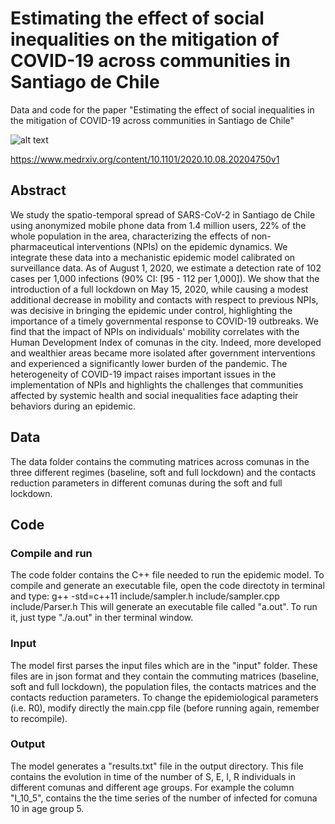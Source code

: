# Estimating the effect of social inequalities on the mitigation of COVID-19 across communities in Santiago de Chile
Data and code for the paper "Estimating the effect of social inequalities in the mitigation of COVID-19 across communities in Santiago de Chile"

![alt text](https://github.com/ngozzi/covid19-santiago/blob/master/santiago.png)

https://www.medrxiv.org/content/10.1101/2020.10.08.20204750v1

## Abstract
We study the spatio-temporal spread of SARS-CoV-2 in Santiago de Chile using anonymized mobile phone data from 1.4 million users, 22% of the whole population in the area, characterizing the effects of non-pharmaceutical interventions (NPIs) on the epidemic dynamics. We integrate these data into a mechanistic epidemic model calibrated on surveillance data. As of August 1, 2020, we estimate a detection rate of 102 cases per 1,000 infections (90% CI: [95 - 112 per 1,000]). We show that the introduction of a full lockdown on May 15, 2020, while causing a modest additional decrease in mobility and contacts with respect to previous NPIs, was decisive in bringing the epidemic under control, highlighting the importance of a timely governmental response to COVID-19 outbreaks. We find that the impact of NPIs on individuals' mobility correlates with the Human Development Index of comunas in the city. Indeed, more developed and wealthier areas became more isolated after government interventions and experienced a significantly lower burden of the pandemic. The heterogeneity of COVID-19 impact raises important issues in the implementation of NPIs and highlights the challenges that communities affected by systemic health and social inequalities face adapting their behaviors during an epidemic.

## Data 
The data folder contains the commuting matrices across comunas in the three different regimes (baseline, soft and full lockdown) and the contacts reduction parameters in different comunas during the soft and full lockdown.

## Code
### Compile and run
The code folder contains the C++ file needed to run the epidemic model. To compile and generate an executable file, open the code directoty in terminal and type: 
g++ -std=c++11 include/sampler.h include/sampler.cpp include/Parser.h 
This will generate an executable file called "a.out". To run it, just type "./a.out" in ther terminal window. 

### Input
The model first parses the input files which are in the "input" folder. These files are in json format and they contain the commuting matrices (baseline, soft and full lockdown), the population files, the contacts matrices and the contacts reduction parameters. To change the epidemiological parameters (i.e. R0), modify directly the main.cpp file (before running again, remember to recompile).

### Output
The model generates a "results.txt" file in the output directory. This file contains the evolution in time of the number of S, E, I, R individuals in different comunas and different age groups. For example the column "I_10_5", contains the the time series of the number of infected for comuna 10 in age group 5. 

